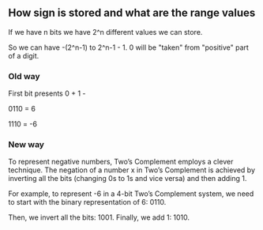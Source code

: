 ## How sign is stored and what are the range values

If we have n bits we have 2^n different values we can store.

So we can have -(2^n-1) to 2^n-1 - 1. 0 will be "taken" from "positive" part of a digit.

### Old way

First bit presents 0 + 1 -

0110 = 6

1110 = -6

### New way

To represent negative numbers, Two’s Complement employs a clever technique. The negation of a number x in Two’s Complement is achieved by inverting all the bits (changing 0s to 1s and vice versa) and then adding 1.

For example, to represent -6 in a 4-bit Two’s Complement system, we need to start with the binary representation of 6: 0110.

Then, we invert all the bits: 1001. Finally, we add 1: 1010.
